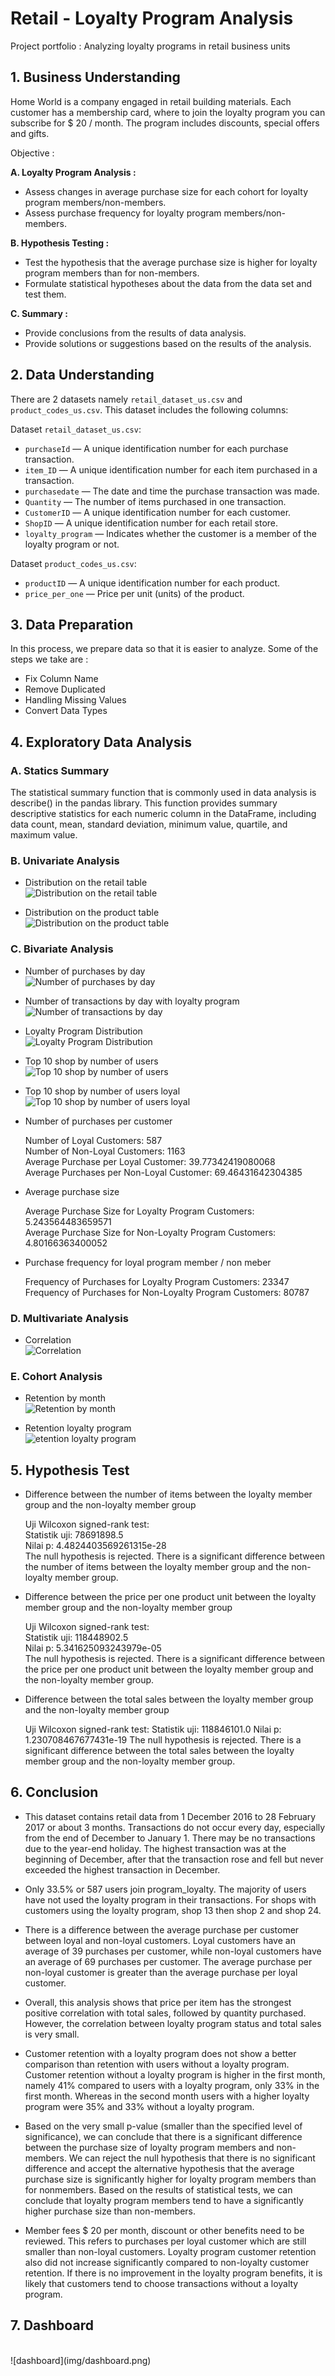 # Retail - Loyalty Program Analysis
Project portfolio : Analyzing loyalty programs in retail business units

## 1. Business Understanding
Home World is a company engaged in retail building materials. Each customer has a membership card, where to join the loyalty program you can subscribe for $ 20 / month. The program includes discounts, special offers and gifts.

Objective :

**A. Loyalty Program Analysis :**

  - Assess changes in average purchase size for each cohort for loyalty program members/non-members.
  - Assess purchase frequency for loyalty program members/non-members.
      
**B. Hypothesis Testing :**

  - Test the hypothesis that the average purchase size is higher for loyalty program members than for non-members.
  - Formulate statistical hypotheses about the data from the data set and test them.
   
**C. Summary :**
    
  - Provide conclusions from the results of data analysis.
  - Provide solutions or suggestions based on the results of the analysis.

## 2. Data Understanding
There are 2 datasets namely `retail_dataset_us.csv` and `product_codes_us.csv`. This dataset includes the following columns:

Dataset `retail_dataset_us.csv`:

- `purchaseId` — A unique identification number for each purchase transaction.
- `item_ID` — A unique identification number for each item purchased in a transaction.
- `purchasedate` — The date and time the purchase transaction was made.
- `Quantity` — The number of items purchased in one transaction.
- `CustomerID` — A unique identification number for each customer.
- `ShopID` — A unique identification number for each retail store.
- `loyalty_program` — Indicates whether the customer is a member of the loyalty program or not.

Dataset `product_codes_us.csv`:

- `productID` — A unique identification number for each product.
- `price_per_one` — Price per unit (units) of the product.

## 3. Data Preparation
In this process, we prepare data so that it is easier to analyze. Some of the steps we take are :

- Fix Column Name
- Remove Duplicated
- Handling Missing Values
- Convert Data Types

## 4. Exploratory Data Analysis
### A. Statics Summary
The statistical summary function that is commonly used in data analysis is describe() in the pandas library. This function provides summary descriptive statistics for each numeric column in the DataFrame, including data count, mean, standard deviation, minimum value, quartile, and maximum value.

### B. Univariate Analysis
- Distribution on the retail table <br>
![Distribution on the retail table](img/4.b.1.png)
  
- Distribution on the product table <br>
![Distribution on the product table](img/4.b.2.png)

### C. Bivariate Analysis
- Number of purchases by day <br>
  ![Number of purchases by day](img/4.c.1.png)
  
- Number of transactions by day with loyalty program <br>
![Number of transactions by day](img/4.c.2.png)

- Loyalty Program Distribution <br>
![Loyalty Program Distribution](img/4.c.3.png)

- Top 10 shop by number of users <br>
![ Top 10 shop by number of users](img/4.c.4.png)

- Top 10 shop by number of users loyal <br>
![Top 10 shop by number of users loyal](img/4.c.5.png)

- Number of purchases per customer <br>

  Number of Loyal Customers: 587 <br>
  Number of Non-Loyal Customers: 1163 <br>
  Average Purchase per Loyal Customer: 39.77342419080068 <br>
  Average Purchases per Non-Loyal Customer: 69.46431642304385
  
- Average purchase size
  
  Average Purchase Size for Loyalty Program Customers: 5.243564483659571 <br>
  Average Purchase Size for Non-Loyalty Program Customers: 4.80166363400052

- Purchase frequency for loyal program member / non meber

  Frequency of Purchases for Loyalty Program Customers: 23347 <br>
  Frequency of Purchases for Non-Loyalty Program Customers: 80787

### D. Multivariate Analysis
- Correlation <br>
![Correlation](img/4.d.1.png)
 
### E. Cohort Analysis
- Retention by month <br>
![Retention by month](img/4.e.1.png)

- Retention loyalty program <br>
![etention loyalty program](img/4.e.2.png)

## 5. Hypothesis Test
- Difference between the number of items between the loyalty member group and the non-loyalty member group

  Uji Wilcoxon signed-rank test: <br>
  Statistik uji: 78691898.5 <br>
  Nilai p: 4.4824403569261315e-28 <br>
  The null hypothesis is rejected. There is a significant difference between the number of items between the loyalty member group and the non-loyalty member group.

- Difference between the price per one product unit between the loyalty member group and the non-loyalty member group

  Uji Wilcoxon signed-rank test: <br>
  Statistik uji: 118448902.5 <br>
  Nilai p: 5.341625093243979e-05 <br>
  The null hypothesis is rejected. There is a significant difference between the price per one product unit between the loyalty member group and the non-loyalty member group.

- Difference between the total sales between the loyalty member group and the non-loyalty member group

  Uji Wilcoxon signed-rank test:
  Statistik uji: 118846101.0
  Nilai p: 1.230708467677431e-19
  The null hypothesis is rejected. There is a significant difference between the total sales between the loyalty member group and the non-loyalty member group.

## 6. Conclusion
- This dataset contains retail data from 1 December 2016 to 28 February 2017 or about 3 months. Transactions do not occur every day, especially from the end of December to January 1. There may be no transactions due to the year-end holiday. The highest transaction was at the beginning of December, after that the transaction rose and fell but never exceeded the highest transaction in December.


- Only 33.5% or 587 users join program_loyalty. The majority of users have not used the loyalty program in their transactions. For shops with customers using the loyalty program, shop 13 then shop 2 and shop 24.


- There is a difference between the average purchase per customer between loyal and non-loyal customers. Loyal customers have an average of 39 purchases per customer, while non-loyal customers have an average of 69 purchases per customer. The average purchase per non-loyal customer is greater than the average purchase per loyal customer.


- Overall, this analysis shows that price per item has the strongest positive correlation with total sales, followed by quantity purchased. However, the correlation between loyalty program status and total sales is very small.


- Customer retention with a loyalty program does not show a better comparison than retention with users without a loyalty program. Customer retention without a loyalty program is higher in the first month, namely 41% compared to users with a loyalty program, only 33% in the first month. Whereas in the second month users with a higher loyalty program were 35% and 33% without a loyalty program.


- Based on the very small p-value (smaller than the specified level of significance), we can conclude that there is a significant difference between the purchase size of loyalty program members and non-members. We can reject the null hypothesis that there is no significant difference and accept the alternative hypothesis that the average purchase size is significantly higher for loyalty program members than for nonmembers. Based on the results of statistical tests, we can conclude that loyalty program members tend to have a significantly higher purchase size than non-members.


- Member fees $ 20 per month, discount or other benefits need to be reviewed. This refers to purchases per loyal customer which are still smaller than non-loyal customers. Loyalty program customer retention also did not increase significantly compared to non-loyalty customer retention. If there is no improvement in the loyalty program benefits, it is likely that customers tend to choose transactions without a loyalty program.

## 7. Dashboard
<br>
![dashboard](img/dashboard.png)
